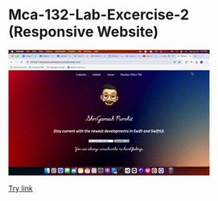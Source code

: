 # Mca-132-Lab-Excercise-2 (Responsive Website)
![Alt Text](./assets/Screen_Preview.gif)

[Try link](https://shriganeshpurohit.github.io/Mca-132-Lab-Excercise-2/)
